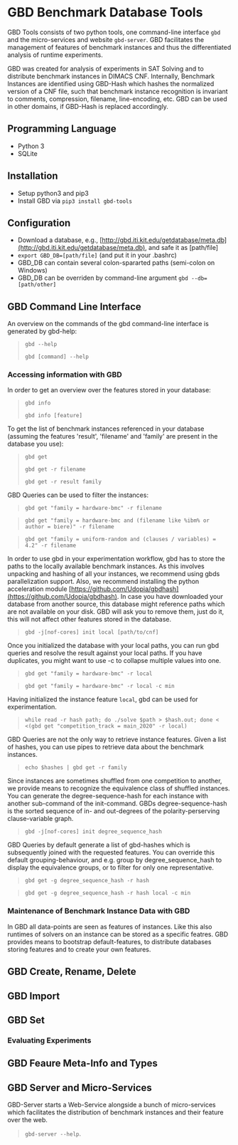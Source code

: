 # GBD Benchmark Database Tools
GBD Tools consists of two python tools, one command-line interface ```gbd``` and the micro-services and website ```gbd-server```. 
GBD facilitates the management of features of benchmark instances and thus the differentiated analysis of runtime experiments. 

GBD was created for analysis of experiments in SAT Solving and to distribute benchmark instances in DIMACS CNF. 
Internally, Benchmark Instances are identified using GBD-Hash which hashes the normalized version of a CNF file, such that benchmark instance recognition is invariant to comments, compression, filename, line-encoding, etc. 
GBD can be used in other domains, if GBD-Hash is replaced accordingly. 

## Programming Language
- Python 3
- SQLite

## Installation
- Setup python3 and pip3
- Install GBD via ```pip3 install gbd-tools```

## Configuration
- Download a database, e.g., [http://gbd.iti.kit.edu/getdatabase/meta.db](http://gbd.iti.kit.edu/getdatabase/meta.db), and safe it as [path/file]
- ```export GBD_DB=[path/file]``` (and put it in your .bashrc)
- GBD_DB can contain several colon-spararted paths (semi-colon on Windows)
- GBD_DB can be overriden by command-line argument ```gbd --db=[path/other]```

## GBD Command Line Interface
An overview on the commands of the gbd command-line interface is generated by gbd-help:
> ```gbd --help```
> 
> ```gbd [command] --help```


### Accessing information with GBD
In order to get an overview over the features stored in your database:
> ```gbd info```
> 
> ```gbd info [feature]```

To get the list of benchmark instances referenced in your database (assuming the features 'result', 'filename' and 'family' are present in the database you use):
> ```gbd get```
> 
> ```gbd get -r filename```
> 
> ```gbd get -r result family```

GBD Queries can be used to filter the instances:
> ```gbd get "family = hardware-bmc" -r filename```

> ```gbd get "family = hardware-bmc and (filename like %ibm% or author = biere)" -r filename```

> ```gbd get "family = uniform-random and (clauses / variables) = 4.2" -r filename```

In order to use gbd in your experimentation workflow, gbd has to store the paths to the locally available benchmark instances. As this involves unpacking and hashing of all your instances, we recommend using gbds parallelization support. Also, we recommend installing the python acceleration module [https://github.com/Udopia/gbdhash](https://github.com/Udopia/gbdhash). In case you have downloaded your database from another source, this database might reference paths which are not available on your disk. GBD will ask you to remove them, just do it, this will not affect other features stored in the database. 
> ```gbd -j[nof-cores] init local [path/to/cnf]```

Once you initialized the database with your local paths, you can run gbd queries and resolve the result against your local paths. If you have duplicates, you might want to use -c to collapse multiple values into one. 
> ```gbd get "family = hardware-bmc" -r local```

> ```gbd get "family = hardware-bmc" -r local -c min```

Having initialized the instance feature ```local```, gbd can be used for experimentation.
> ```while read -r hash path; do ./solve $path > $hash.out; done < <(gbd get "competition_track = main_2020" -r local)```

GBD Queries are not the only way to retrieve instance features. Given a list of hashes, you can use pipes to retrieve data about the benchmark instances.
> ```echo $hashes | gbd get -r family```

Since instances are sometimes shuffled from one competition to another, we provide means to recognize the equivalence class of shuffled instances. You can generate the degree-sequence-hash for each instance with another sub-command of the init-command. GBDs degree-sequence-hash is the sorted sequence of in- and out-degrees of the polarity-perserving clause-variable graph. 
> ```gbd -j[nof-cores] init degree_sequence_hash```

GBD Queries by default generate a list of gbd-hashes which is subsequently joined with the requested features. You can override this default grouping-behaviour, and e.g. group by degree_sequence_hash to display the equivalence groups, or to filter for only one representative. 
> ```gbd get -g degree_sequence_hash -r hash```

> ```gbd get -g degree_sequence_hash -r hash local -c min```


### Maintenance of Benchmark Instance Data with GBD
In GBD all data-points are seen as features of instances. Like this also runtimes of solvers on an instance can be stored as a specific featres. GBD provides means to bootstrap default-features, to distribute databases storing features and to create your own features. 

## GBD Create, Rename, Delete

## GBD Import

## GBD Set


### Evaluating Experiments

## GBD Feaure Meta-Info and Types


## GBD Server and Micro-Services
GBD-Server starts a Web-Service alongside a bunch of micro-services which facilitates the distribution of benchmark instances and their feature over the web. 

> ```gbd-server --help```.
